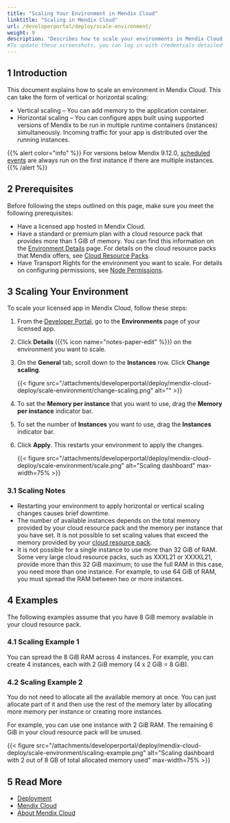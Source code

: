 ```yaml
---
title: "Scaling Your Environment in Mendix Cloud"
linktitle: "Scaling in Mendix Cloud"
url: /developerportal/deploy/scale-environment/
weight: 9
description: "Describes how to scale your environments in Mendix Cloud."
#To update these screenshots, you can log in with credentials detailed in How to Update Screenshots Using Team Apps.
---
```


## 1 Introduction

This document explains how to scale an environment in Mendix Cloud. This can take the form of vertical or horizontal scaling:

* Vertical scaling – You can add memory to the application container.
* Horizontal scaling – You can configure apps built using supported versions of Mendix to be run in multiple runtime containers (instances) simultaneously. Incoming traffic for your app is distributed over the running instances.

{{% alert color="info" %}}
For versions below Mendix 9.12.0, [scheduled events](/refguide/scheduled-events/) are always run on the first instance if there are multiple instances.
{{% /alert %}}

## 2 Prerequisites

Before following the steps outlined on this page, make sure you meet the following prerequisites:

* Have a licensed app hosted in Mendix Cloud.
* Have a standard or premium plan with a cloud resource pack that provides more than 1 GiB of memory. You can find this information on the [Environment Details](/developerportal/deploy/environments-details/) page. For details on the cloud resource packs that Mendix offers, see [Cloud Resource Packs](/developerportal/deploy/mendix-cloud-deploy/#resource-pack).
* Have Transport Rights for the environment you want to scale. For details on configuring permissions, see [Node Permissions](/developerportal/deploy/node-permissions/).

## 3 Scaling Your Environment

To scale your licensed app in Mendix Cloud, follow these steps:

1. From the [Developer Portal](https://sprintr.home.mendix.com), go to the **Environments** page of your licensed app.

2. Click **Details** ({{% icon name="notes-paper-edit" %}}) on the environment you want to scale.

3. On the **General** tab, scroll down to the **Instances** row. Click **Change scaling**.

    {{< figure src="/attachments/developerportal/deploy/mendix-cloud-deploy/scale-environment/change-scaling.png" alt="" >}}

4. To set the **Memory per instance** that you want to use, drag the **Memory per instance** indicator bar.

5. To set the number of **Instances** you want to use, drag the **Instances** indicator bar.

6. Click **Apply**. This restarts your environment to apply the changes.

    {{< figure src="/attachments/developerportal/deploy/mendix-cloud-deploy/scale-environment/scale.png" alt="Scaling dashboard" max-width=75% >}}

### 3.1 Scaling Notes

* Restarting your environment to apply horizontal or vertical scaling changes causes brief downtime.
* The number of available instances depends on the total memory provided by your cloud resource pack and the memory per instance that you have set. It is not possible to set scaling values that exceed the memory provided by your [cloud resource pack](/developerportal/deploy/mendix-cloud-deploy/#resource-pack).
* It is not possible for a single instance to use more than 32 GiB of RAM. Some very large cloud resource packs, such as XXXL21 or XXXXL21, provide more than this 32 GiB maximum; to use the full RAM in this case, you need more than one instance. For example, to use 64 GiB of RAM, you must spread the RAM between two or more instances.

## 4 Examples

The following examples assume that you have 8 GiB memory available in your cloud resource pack.

### 4.1 Scaling Example 1

You can spread the 8 GiB RAM across 4 instances. For example, you can create 4 instances, each with 2 GiB memory (4 x 2 GiB = 8 GiB).

### 4.2 Scaling Example 2

You do not need to allocate all the available memory at once. You can just allocate part of it and then use the rest of the memory later by allocating more memory per instance or creating more instances.

For example, you can use one instance with 2 GiB RAM. The remaining 6 GiB in your cloud resource pack will be unused.

{{< figure src="/attachments/developerportal/deploy/mendix-cloud-deploy/scale-environment/scaling-example.png" alt="Scaling dashboard with 2 out of 8 GB of total allocated memory used" max-width=75% >}}

## 5 Read More

* [Deployment](/developerportal/deploy/)
* [Mendix Cloud](/developerportal/deploy/mendix-cloud-deploy/)
* [About Mendix Cloud](/developerportal/deploy/mxcloudv4/)
